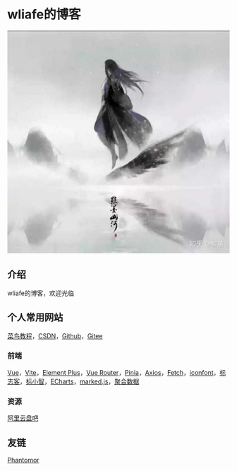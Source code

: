 # wliafe的博客

![wliafe头像](wliafe.jpg)

## 介绍

wliafe的博客，欢迎光临

## 个人常用网站

[菜鸟教程](https://www.runoob.com/)，[CSDN](https://www.csdn.net/)，[Github](https://github.com/)，[Gitee](https://gitee.com/)

### 前端

[Vue](https://cn.vuejs.org/)，[Vite](https://cn.vitejs.dev/)，[Element Plus](https://element-plus.gitee.io/zh-CN/)，[Vue Router](https://router.vuejs.org/zh/)，[Pinia](https://pinia.vuejs.org/zh/)，[Axios](https://www.axios-http.cn/)，[Fetch](https://developer.mozilla.org/zh-CN/docs/Web/API/Fetch_API/Using_Fetch)，[iconfont](https://www.iconfont.cn/)，[标志客](https://www.logomaker.com.cn/)，[标小智](https://www.logosc.cn/logo/favicon)，[ECharts](https://echarts.apache.org/handbook/zh/get-started/)，[marked.js](http://www.dagoogle.cn/n/745.html)，[聚合数据](https://www.juhe.cn/)

### 资源

[阿里云盘吧](https://www.alipanba.com/)

## 友链

[Phantomor](https://phantomor.github.io/)